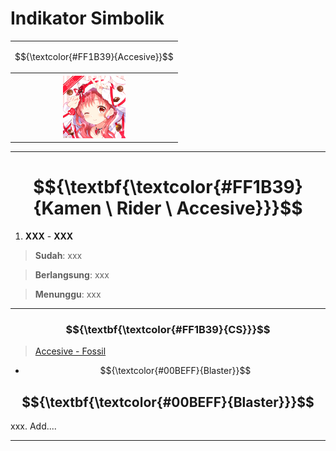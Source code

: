# Indikator Simbolik
<div align="center">
<table style="margin-left: auto; margin-right: auto;"><tr>
  <td><p align="center">
    $${\textcolor{#FF1B39}{Accesive}}$$
  </p></td></tr><tr><th>
    <img src="https://github.com/Minecube1510/s4mpl3_m3m0ry/blob/main/B1-Main_Images_Storage/B1.001-BTC_Symbols/c03_AVD.png", width="100">
  </th></tr>
</table>
</div>

---

# $${\textbf{\textcolor{#FF1B39}{Kamen \ Rider \ Accesive}}}$$

1. **XXX** - **XXX**
> **Sudah**:
> xxx

> **Berlangsung**:
> xxx

> **Menunggu**:
> xxx

---

### $${\textbf{\textcolor{#FF1B39}{CS}}}$$
> [Accesive - Fossil](CS)
- $${\textcolor{#00BEFF}{Blaster}}$$

$${\textbf{\textcolor{#00BEFF}{Blaster}}}$$
---
xxx. Add....

---
